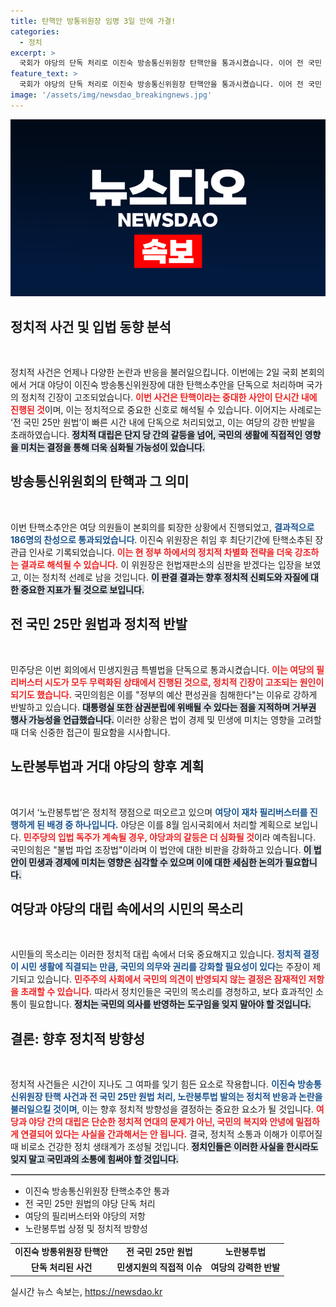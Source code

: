 ```yaml
---
title: 탄핵안 방통위원장 임명 3일 만에 가결!
categories:
  - 정치
excerpt: >
  국회가 야당의 단독 처리로 이진숙 방송통신위원장 탄핵안을 통과시켰습니다. 이어 전 국민 25만 원법과 노란봉투법도 상정되며 여당은 필리버스터로 반발하고 있습니다. 이로 인해 정치적 긴장이 고조되고 있습니다.
feature_text: >
  국회가 야당의 단독 처리로 이진숙 방송통신위원장 탄핵안을 통과시켰습니다. 이어 전 국민 25만 원법과 노란봉투법도 상정되며 여당은 필리버스터로 반발하고 있습니다. 이로 인해 정치적 긴장이 고조되고 있습니다.
image: '/assets/img/newsdao_breakingnews.jpg'
---
```


<p><img src="/assets/img/newsdao_breakingnews.jpg" alt="ontimetimes 속보" /></p>

<h2 data-ke-size="size26">정치적 사건 및 입법 동향 분석</h2>

<p data-ke-size="size16">&nbsp;</p> 

<p>정치적 사건은 언제나 다양한 논란과 반응을 불러일으킵니다. 이번에는 2일 국회 본회의에서 거대 야당이 이진숙 방송통신위원장에 대한 탄핵소추안을 단독으로 처리하며 국가의 정치적 긴장이 고조되었습니다. <b><span style="color: #ee2323;">이번 사건은 탄핵이라는 중대한 사안이 단시간 내에 진행된 것</span></b>이며, 이는 정치적으로 중요한 신호로 해석될 수 있습니다. 이어지는 사례로는 ‘전 국민 25만 원법’이 빠른 시간 내에 단독으로 처리되었고, 이는 여당의 강한 반발을 초래하였습니다. <b><span style="background-color: #21538527;">정치적 대립은 단지 당 간의 갈등을 넘어, 국민의 생활에 직접적인 영향을 미치는 결정을 통해 더욱 심화될 가능성이 있습니다.</span></b></p>

<h2 data-ke-size="size26">방송통신위원회의 탄핵과 그 의미</h2>

<p data-ke-size="size16">&nbsp;</p> 

<p>이번 탄핵소추안은 여당 의원들이 본회의를 퇴장한 상황에서 진행되었고, <b><span style="color: #1a5490;">결과적으로 186명의 찬성으로 통과되었습니다</span></b>. 이진숙 위원장은 취임 후 최단기간에 탄핵소추된 장관급 인사로 기록되었습니다. <b><span style="color: #ee2323;">이는 현 정부 하에서의 정치적 차별화 전략을 더욱 강조하는 결과로 해석될 수 있습니다.</span></b> 이 위원장은 헌법재판소의 심판을 받겠다는 입장을 보였고, 이는 정치적 선례로 남을 것입니다. <b><span style="background-color: #21538527;">이 판결 결과는 향후 정치적 신뢰도와 자질에 대한 중요한 지표가 될 것으로 보입니다.</span></b></p>

<h2 data-ke-size="size26">전 국민 25만 원법과 정치적 반발</h2>

<p data-ke-size="size16">&nbsp;</p> 

<p>민주당은 이번 회의에서 민생지원금 특별법을 단독으로 통과시켰습니다. <b><span style="color: #ee2323;">이는 여당의 필리버스터 시도가 모두 무력화된 상태에서 진행된 것으로, 정치적 긴장이 고조되는 원인이 되기도 했습니다.</span></b> 국민의힘은 이를 "정부의 예산 편성권을 침해한다"는 이유로 강하게 반발하고 있습니다. <b><span style="background-color: #21538527;">대통령실 또한 삼권분립에 위배될 수 있다는 점을 지적하며 거부권 행사 가능성을 언급했습니다.</span></b> 이러한 상황은 법이 경제 및 민생에 미치는 영향을 고려할 때 더욱 신중한 접근이 필요함을 시사합니다. </p>

<h2 data-ke-size="size26">노란봉투법과 거대 야당의 향후 계획</h2>

<p data-ke-size="size16">&nbsp;</p> 

<p>여기서 ‘노란봉투법’은 정치적 쟁점으로 떠오르고 있으며 <b><span style="color: #1a5490;">여당이 재차 필리버스터를 진행하게 된 배경 중 하나입니다.</span></b> 야당은 이를 8월 임시국회에서 처리할 계획으로 보입니다. <b><span style="color: #ee2323;">민주당의 입법 독주가 계속될 경우, 야당과의 갈등은 더 심화될 것</span></b>이라 예측됩니다. 국민의힘은 "불법 파업 조장법"이라며 이 법안에 대한 비판을 강화하고 있습니다. <b><span style="background-color: #21538527;">이 법안이 민생과 경제에 미치는 영향은 심각할 수 있으며 이에 대한 세심한 논의가 필요합니다.</span></b></p>

<h2 data-ke-size="size26">여당과 야당의 대립 속에서의 시민의 목소리</h2>

<p data-ke-size="size16">&nbsp;</p> 

<p>시민들의 목소리는 이러한 정치적 대립 속에서 더욱 중요해지고 있습니다. <b><span style="color: #1a5490;">정치적 결정이 시민 생활에 직결되는 만큼, 국민의 의무와 권리를 강화할 필요성이 있다</span></b>는 주장이 제기되고 있습니다. <b><span style="color: #ee2323;">민주주의 사회에서 국민의 의견이 반영되지 않는 결정은 잠재적인 저항을 초래할 수 있습니다.</span></b> 따라서 정치인들은 국민의 목소리를 경청하고, 보다 효과적인 소통이 필요합니다. <b><span style="background-color: #21538527;">정치는 국민의 의사를 반영하는 도구임을 잊지 말아야 할 것입니다.</span></b></p>

<h2 data-ke-size="size26">결론: 향후 정치적 방향성</h2>

<p data-ke-size="size16">&nbsp;</p> 

<p>정치적 사건들은 시간이 지나도 그 여파를 잊기 힘든 요소로 작용합니다. <b><span style="color: #1a5490;">이진숙 방송통신위원장 탄핵 사건과 전 국민 25만 원법 처리, 노란봉투법 발의는 정치적 반응과 논란을 불러일으킬 것이며</span></b>, 이는 향후 정치적 방향성을 결정하는 중요한 요소가 될 것입니다. <b><span style="color: #ee2323;">여당과 야당 간의 대립은 단순한 정치적 연대의 문제가 아닌, 국민의 복지와 안녕에 밀접하게 연결되어 있다는 사실을 간과해서는 안 됩니다.</span></b> 결국, 정치적 소통과 이해가 이루어질 때 비로소 건강한 정치 생태계가 조성될 것입니다. <b><span style="background-color: #21538527;">정치인들은 이러한 사실을 한시라도 잊지 말고 국민과의 소통에 힘써야 할 것입니다.</span></b></p>

<p data-ke-size="size16"></p> 

<hr style="height: 1px; border: 1px solid #cccccc;"/>

<ul>
    <li>이진숙 방송통신위원장 탄핵소추안 통과</li>
    <li>전 국민 25만 원법의 야당 단독 처리</li>
    <li>여당의 필리버스터와 야당의 저항</li>
    <li>노란봉투법 상정 및 정치적 방향성</li>
</ul>

<table style="width: 100%; border-collapse: collapse;">
    <tr>
        <td style="text-align: center; height: 17px;"><b>이진숙 방통위원장 탄핵안</b></td>
        <td style="text-align: center; height: 17px;"><b>전 국민 25만 원법</b></td>
        <td style="text-align: center; height: 17px;"><b>노란봉투법</b></td>
    </tr>
    <tr>
        <td style="text-align: center; height: 17px;"><b>단독 처리된 사건</b></td>
        <td style="text-align: center; height: 17px;"><b>민생지원의 직접적 이슈</b></td>
        <td style="text-align: center; height: 17px;"><b>여당의 강력한 반발</b></td>
    </tr>
</table>

<p data-ke-size="size16"></p> 
실시간 뉴스 속보는, <a href="https://newsdao.kr" rel="dofollow">https://newsdao.kr</a>


